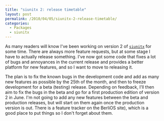 ```yaml
---
title: "siunitx 2: release timetable"
layout: post
permalink: /2010/04/05/siunitx-2-release-timetable/
categories:
  - Packages
  - siunitx
---
```

As many readers will know I've been working on version 2 of [`siunitx`](https://ctan.org/pkg/siunitx) for some time. There are always more feature requests, but at some stage I have to actually release something. I've now got some code that fixes a lot of bugs and annoyances in the current release and provides a better platform for new features, and so I want to move to releasing it.

The plan is to fix the known bugs in the development code and add as many new features as possible by the 25th of the month, and then to freeze development for a beta (testing) release. Depending on feedback, I'll then aim to fix the bugs in the beta and go for a first production edition of version 2 in June. I'm not going to add any new features between the beta and production releases, but will start on them again once the production version is out. There is a feature tracker on the BerliOS site), which is a good place to put things so I don't forget about them.
